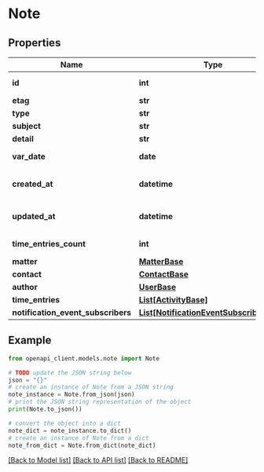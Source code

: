 # Note


## Properties

Name | Type | Description | Notes
------------ | ------------- | ------------- | -------------
**id** | **int** | Unique identifier for the *Note* | [optional] 
**etag** | **str** | ETag for the *Note* | [optional] 
**type** | **str** | The type of the *Note* | [optional] 
**subject** | **str** | The subject of the *Note* | [optional] 
**detail** | **str** | The body of the *Note* | [optional] 
**var_date** | **date** | The date the *Note* is for (as a ISO-8601 date) | [optional] 
**created_at** | **datetime** | The time the *Note* was created (as a ISO-8601 timestamp) | [optional] 
**updated_at** | **datetime** | The time the *Note* was last updated (as a ISO-8601 timestamp) | [optional] 
**time_entries_count** | **int** | The number of time_entries associated with the *Note* | [optional] 
**matter** | [**MatterBase**](MatterBase.md) |  | [optional] 
**contact** | [**ContactBase**](ContactBase.md) |  | [optional] 
**author** | [**UserBase**](UserBase.md) |  | [optional] 
**time_entries** | [**List[ActivityBase]**](ActivityBase.md) | Activity | [optional] 
**notification_event_subscribers** | [**List[NotificationEventSubscriberBase]**](NotificationEventSubscriberBase.md) | NotificationEventSubscriber | [optional] 

## Example

```python
from openapi_client.models.note import Note

# TODO update the JSON string below
json = "{}"
# create an instance of Note from a JSON string
note_instance = Note.from_json(json)
# print the JSON string representation of the object
print(Note.to_json())

# convert the object into a dict
note_dict = note_instance.to_dict()
# create an instance of Note from a dict
note_from_dict = Note.from_dict(note_dict)
```
[[Back to Model list]](../README.md#documentation-for-models) [[Back to API list]](../README.md#documentation-for-api-endpoints) [[Back to README]](../README.md)


